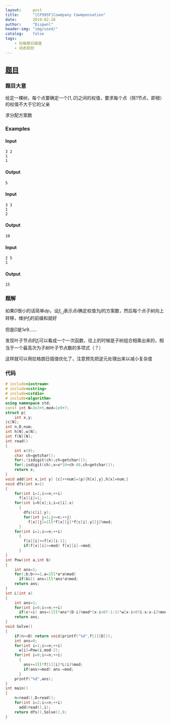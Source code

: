 ```yaml
---
layout:		post
title:		"[CF995F]Cowmpany Cowmpensation"
date:		2019-02-28
author:		"Dispwnl"
header-img:	"img/used/"
catalog:	false
tags:
    - 拉格朗日插值
    - 动态规划
---
```


## [题目](http://codeforces.com/problemset/problem/995/F)

### 题目大意

给定一棵树，每个点要确定一个$[1,D]$之间的权值，要求每个点（除$1$节点，即根）的权值不大于它的父亲

求分配方案数

### Examples

#### Input

```plain
3 2
1
1
```

#### Output

```plain
5
```

#### Input

```plain
3 3
1
2
```

#### Output

```plain
10
```

#### Input

```plain
2 5
1
```

#### Output

```plain
15
```

### 题解

如果$D$很小的话简单$dp$，设$f_{i,j}$表示点$i$确定权值为$j$的方案数，然后每个点子树向上转移，维护$f_i$的前缀和就好

但是$D$是$1e9$……

发现叶子节点的$f_i$可以看成一个一次函数，往上的时候是子树组合相乘出来的，相当于一个最高次为子树叶子节点数的多项式（？）

这样就可以用拉格朗日插值优化了，注意预先把逆元处理出来以减小复杂度

### 代码

```c++
# include<iostream>
# include<cstring>
# include<cstdio>
# include<algorithm>
using namespace std;
const int N=3e3+5,mod=1e9+7;
struct p{
	int x,y;
}c[N];
int n,D,num;
int h[N],w[N];
int f[N][N];
int read()
{
	int x(0);
	char ch=getchar();
	for(;!isdigit(ch);ch=getchar());
	for(;isdigit(ch);x=x*10+ch-48,ch=getchar());
	return x;
}
void add(int x,int y) {c[++num]=(p){h[x],y},h[x]=num;}
void dfs(int x=1)
{
	for(int i=1;i<=n;++i)
	  f[x][i]=1;
	for(int i=h[x];i;i=c[i].x)
	  {
	  	dfs(c[i].y);
	  	for(int j=1;j<=n;++j)
	  	  f[x][j]=1ll*f[x][j]*f[c[i].y][j]%mod;
	  }
	for(int i=1;i<=n;++i)
	  {
	  	f[x][i]+=f[x][i-1];
	  	if(f[x][i]>=mod) f[x][i]-=mod;
	  }
}
int Pow(int a,int b)
{
	int ans=1;
	for(;b;b>>=1,a=1ll*a*a%mod)
	  if(b&1) ans=1ll*ans*a%mod;
	return ans;
}
int L(int x)
{
	int ans=1;
	for(int i=0;i<=n;++i)
	  if(x!=i) ans=(1ll*ans*(D-i)%mod*(x-i<0?-1:1)*w[x-i<0?i-x:x-i]%mod+mod)%mod;
	return ans;
}
void Solve()
{
	if(n>=D) return void(printf("%d",f[1][D]));
	int ans=0;
	for(int i=1;i<=n;++i)
	  w[i]=Pow(i,mod-2);
	for(int i=0;i<=n;++i)
	  {
	  	ans+=1ll*f[1][i]*L(i)%mod;
	  	if(ans>=mod) ans-=mod;
	  }
	printf("%d",ans);
}
int main()
{
	n=read(),D=read();
	for(int i=2;i<=n;++i)
	  add(read(),i);
	return dfs(),Solve(),0;
}
```


